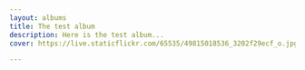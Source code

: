 ```yaml
---
layout: albums
title: The test album
description: Here is the test album...
cover: https://live.staticflickr.com/65535/49815018536_3202f29ecf_o.jpg

---
```

